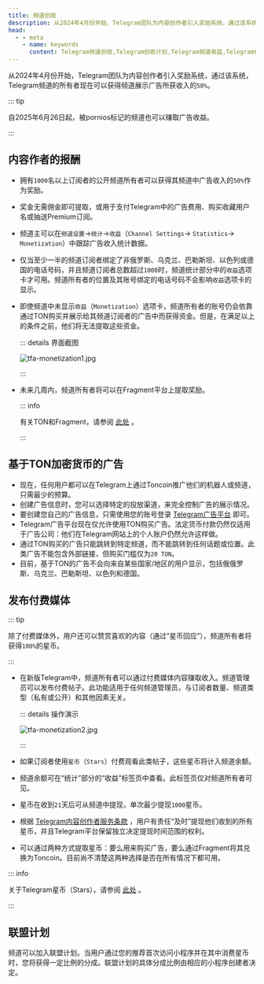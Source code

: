 ```yaml
---
title: 频道创收
description: 从2024年4月份开始，Telegram团队为内容创作者引入奖励系统，通过该系统，Telegram频道的所有者现在可以获得频道展示广告所获收入的50%。
head:
  - - meta
    - name: keywords
      content: Telegram频道创收,Telegram创收计划,Telegram频道收益,Telegram付费内容,TG频道创收,TG创收计划,TG频道收益,TG付费内容,电报频道创收,电报创收计划,电报频道收益,电报付费内容
---
```


从2024年4月份开始，Telegram团队为内容创作者引入奖励系统，通过该系统，Telegram频道的所有者现在可以获得频道展示广告所获收入的`50%`。

::: tip

自2025年6月26日起，被pornios标记的频道也可以赚取广告收益。

:::

## 内容作者的报酬

- 拥有`1000`名以上订阅者的公开频道所有者可以获得其频道中广告收入的`50%`作为奖励。
- 奖金无需佣金即可提取，或用于支付Telegram中的广告费用、购买收藏用户名或抽送Premium订阅。
- 频道主可以在`频道设置`->`统计`->`收益`（`Channel Settings`-> `Statistics`-> `Monetization`）中跟踪广告收入统计数据。
- 仅当至少一半的频道订阅者绑定了非俄罗斯、乌克兰、巴勒斯坦、以色列或德国的电话号码，并且频道订阅者总数超过`1000`时，频道统计部分中的`收益`选项卡才可用。频道所有者的位置及其账号绑定的电话号码不会影响`收益`选项卡的显示。
- 即使频道中未显示`收益`（`Monetization`）选项卡，频道所有者的账号仍会依靠通过TON购买并展示给其频道订阅者的广告中而获得资金。但是，在满足以上的条件之前，他们将无法提取这些资金。

  ::: details 界面截图

  ![tfa-monetization1.jpg](https://cdn.jsdelivr.net/gh/tgwiki//images/tfa/monetization1.jpg)

  :::

- 未来几周内，频道所有者将可以在Fragment平台上提取奖励。

  ::: info

  有关TON和Fragment，请参阅 [此处](./fragment.html) 。

  :::

## 基于TON加密货币的广告

- 现在，任何用户都可以在Telegram上通过Toncoin推广他们的机器人或频道，只需最少的预算。
- 创建广告信息时，您可以选择特定的投放渠道，来完全控制广告的展示情况。
- 要创建您自己的广告信息，只需使用您的账号登录 [Telegram广告平台](https://ads.telegram.org/) 即可。 
- Telegram广告平台现在仅允许使用TON购买广告。法定货币付款仍然仅适用于广告公司：他们在Telegram网站上的个人账户仍然允许这样做。
- 通过TON购买的广告只能跳转到特定频道，而不能跳转到任何话题或位置。此类广告不能包含外部链接，但购买门槛仅为`20 TON`。
- 目前，基于TON的广告不会向来自某些国家/地区的用户显示，包括俄俄罗斯、乌克兰、巴勒斯坦、以色列和德国。

## 发布付费媒体

::: tip

除了付费媒体外，用户还可以赞赏喜欢的内容（通过“星币回应”），频道所有者将获得`100%`的星币。

:::

- 在新版Telegram中，频道所有者可以通过付费媒体内容赚取收入。频道管理员可以发布付费帖子。此功能适用于任何频道管理员，与订阅者数量、频道类型（私有或公开）和其他因素无关。

  ::: details 操作演示

  ![tfa-monetization2.jpg](https://cdn.jsdelivr.net/gh/tgwiki//images/tfa/monetization2.jpg)

  :::

- 如果订阅者使用`星币`（`Stars`）付费观看此类帖子，这些星币将计入频道余额。
- 频道余额可在“统计”部分的“收益”标签页中查看。此标签页仅对频道所有者可见。
- 星币在收到`21`天后可从频道中提现，单次最少提现`1000`星币。
- 根据 [Telegram内容创作者服务条款](https://telegram.org/tos/content-creator-rewards#4-1-balance) ，用户有责任“及时”提现他们收到的所有星币，并且Telegram平台保留独立决定提现时间范围的权利。
- 可以通过两种方式提取星币：要么用来购买广告，要么通过Fragment将其兑换为Toncoin。目前尚不清楚这两种选择是否在所有情况下都可用。

::: info

关于Telegram星币（Stars），请参阅 [此处](./stars.html) 。

:::

## 联盟计划

频道可以加入联盟计划。当用户通过您的推荐首次访问小程序并在其中消费星币时，您将获得一定比例的分成。联盟计划的具体分成比例由相应的小程序创建者决定。
